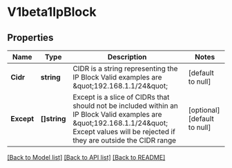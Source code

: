 # V1beta1IpBlock

## Properties
Name | Type | Description | Notes
------------ | ------------- | ------------- | -------------
**Cidr** | **string** | CIDR is a string representing the IP Block Valid examples are \&quot;192.168.1.1/24\&quot; | [default to null]
**Except** | **[]string** | Except is a slice of CIDRs that should not be included within an IP Block Valid examples are \&quot;192.168.1.1/24\&quot; Except values will be rejected if they are outside the CIDR range | [optional] [default to null]

[[Back to Model list]](../README.md#documentation-for-models) [[Back to API list]](../README.md#documentation-for-api-endpoints) [[Back to README]](../README.md)


